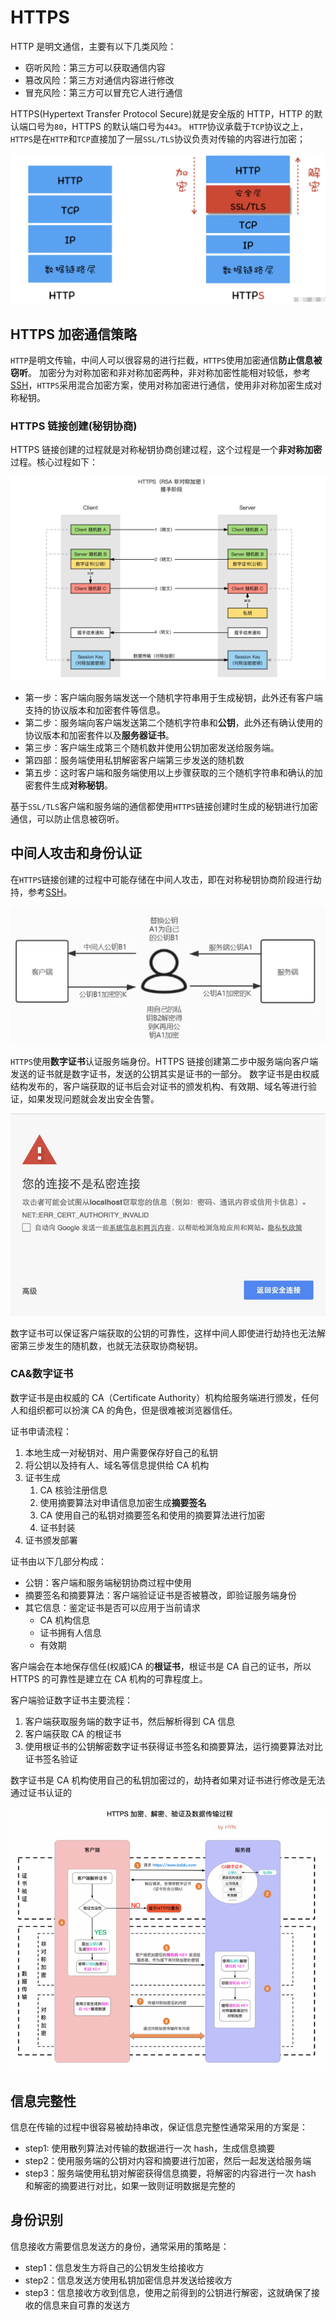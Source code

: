 # HTTPS

HTTP 是明文通信，主要有以下几类风险：

- 窃听风险：第三方可以获取通信内容
- 篡改风险：第三方对通信内容进行修改
- 冒充风险：第三方可以冒充它人进行通信

HTTPS(Hypertext Transfer Protocol Secure)就是安全版的 HTTP，HTTP 的默认端口号为`80`，HTTPS 的默认端口号为`443`。
`HTTP`协议承载于`TCP`协议之上，`HTTPS`是在`HTTP`和`TCP`直接加了一层`SSL/TLS`协议负责对传输的内容进行加密；

![HTTPS](../../../assets/images/network/https-level.png)

## HTTPS 加密通信策略

`HTTP`是明文传输，中间人可以很容易的进行拦截，`HTTPS`使用加密通信**防止信息被窃听**。
加密分为对称加密和非对称加密两种，非对称加密性能相对较低，参考[SSH](../../../14-Solutions/加密&身份认证/SSH.md)，`HTTPS`采用混合加密方案，使用对称加密进行通信，使用非对称加密生成对称秘钥。

### HTTPS 链接创建(秘钥协商)

HTTPS 链接创建的过程就是对称秘钥协商创建过程，这个过程是一个**非对称加密**过程。核心过程如下：

![HTTPS链接创建](../../../assets/images/network/https-connect.png)

- 第一步：客户端向服务端发送一个随机字符串用于生成秘钥，此外还有客户端支持的协议版本和加密套件等信息。
- 第二步：服务端向客户端发送第二个随机字符串和**公钥**，此外还有确认使用的协议版本和加密套件以及**服务器证书**。
- 第三步：客户端生成第三个随机数并使用公钥加密发送给服务端。
- 第四部：服务端使用私钥解密客户端第三步发送的随机数
- 第五步：这时客户端和服务端使用以上步骤获取的三个随机字符串和确认的加密套件生成**对称秘钥**。

基于`SSL/TLS`客户端和服务端的通信都使用`HTTPS`链接创建时生成的秘钥进行加密通信，可以防止信息被窃听。

## 中间人攻击和身份认证

在`HTTPS`链接创建的过程中可能存储在中间人攻击，即在对称秘钥协商阶段进行劫持，参考[SSH](../../../14-Solutions/加密&身份认证/SSH.md)。

![中间人攻击](../../../assets/images/network/middle-man-attack.png)

`HTTPS`使用**数字证书**认证服务端身份。HTTPS 链接创建第二步中服务端向客户端发送的证书就是数字证书，发送的公钥其实是证书的一部分。
数字证书是由权威结构发布的，客户端获取的证书后会对证书的颁发机构、有效期、域名等进行验证，如果发现问题就会发出安全告警。

![证书安全告警](../../../assets/images/network/https-ca-error.png)

数字证书可以保证客户端获取的公钥的可靠性，这样中间人即使进行劫持也无法解密第三步发生的随机数，也就无法获取协商秘钥。

### CA&数字证书

数字证书是由权威的 CA（Certificate Authority）机构给服务端进行颁发，任何人和组织都可以扮演 CA 的角色，但是很难被浏览器信任。

证书申请流程：

1. 本地生成一对秘钥对、用户需要保存好自己的私钥
2. 将公钥以及持有人、域名等信息提供给 CA 机构
3. 证书生成
   1. CA 核验注册信息
   2. 使用摘要算法对申请信息加密生成**摘要签名**
   3. CA 使用自己的私钥对摘要签名和使用的摘要算法进行加密
   4. 证书封装
4. 证书颁发部署

证书由以下几部分构成：

- 公钥：客户端和服务端秘钥协商过程中使用
- 摘要签名和摘要算法：客户端验证证书是否被篡改，即验证服务端身份
- 其它信息：鉴定证书是否可以应用于当前请求
  - CA 机构信息
  - 证书拥有人信息
  - 有效期

客户端会在本地保存信任(权威)CA 的**根证书**，根证书是 CA 自己的证书，所以 HTTPS 的可靠性是建立在 CA 机构的可靠程度上。

客户端验证数字证书主要流程：

1. 客户端获取服务端的数字证书，然后解析得到 CA 信息
2. 客户端获取 CA 的根证书
3. 使用根证书的公钥解密数字证书获得证书签名和摘要算法，运行摘要算法对比证书签名验证

数字证书是 CA 机构使用自己的私钥加密过的，劫持者如果对证书进行修改是无法通过证书认证的

![HTTPS全流程](../../../assets/images/network/https-full-steps.png)

## 信息完整性

信息在传输的过程中很容易被劫持串改，保证信息完整性通常采用的方案是：

- step1: 使用散列算法对传输的数据进行一次 hash，生成信息摘要
- step2：使用服务端的公钥对内容和摘要进行加密，然后一起发送给服务端
- step3：服务端使用私钥对解密获得信息摘要，将解密的内容进行一次 hash 和解密的摘要进行对比，如果一致则证明数据是完整的

## 身份识别

信息接收方需要信息发送方的身份，通常采用的策略是：

- step1：信息发生方将自己的公钥发生给接收方
- step2：信息发送方使用私钥加密信息并发送给接收方
- step3：信息接收方收到信息，使用之前得到的公钥进行解密，这就确保了接收的信息来自可靠的发送方
